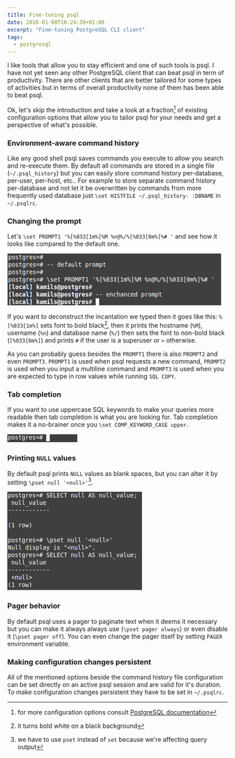 ```yaml
---
title: Fine-tuning psql
date: 2016-01-08T10:24:39+01:00
excerpt: "Fine-tuning PostgreSQL CLI client"
tags:
  - postgresql
---
```


I like tools that allow you to stay efficient and one of such tools is psql.
I have not yet seen any other PostgreSQL client that can beat psql in term of productivity.
There are other clients that are better tailored for some types of activities but in terms of overall productivity none of them has been able to beat psql.

Ok, let's skip the introduction and take a look at a fraction[^1] of existing configuration options that allow you to tailor psql for your needs and get a perspective of what's possible.

### Environment-aware command history

Like any good shell psql saves commands you execute to allow you search and re-execute them.
By default all commands are stored in a single file (`~/.psql_history`) but you can easily store command history per-database, per-user, per-host, etc..
For example to store separate command history per-database and not let it be overwritten by commands from more frequently used database just `\set HISTFILE ~/.psql_history- :DBNAME` in `~/.psqlrc`.

### Changing the prompt

Let's `\set PROMPT1 '%[%033[1m%]%M %n@%/%[%033[0m%]%# '` and see how it looks like compared to the default one.

![alt text](../images/posts/fine-tuning-psql/changing-the-prompt.png "changing the prompt")

If you want to deconstruct the incantation we typed then it goes like this:
`%[%033[1m%]` sets font to bold black[^2], then it prints the hostname (`%M`), username (`%n`) and database name (`%/`) then sets the font to non-bold black (`[%033[0m%]`) and prints `#` if the user is a superuser or `>` otherwise.

As you can probably guess besides the `PROMPT1` there is also `PROMPT2` and even `PROMPT3`.
`PROMPT1` is used when psql requests a new command, `PROMPT2` is used when you input a multiline command and `PROMPT3` is used when you are expected to type in row values while running `SQL COPY`.

### Tab completion

If you want to use uppercase SQL keywords to make your queries more readable then tab completion is what you are looking for.
Tab completion makes it a no-brainer once you `\set COMP_KEYWORD_CASE upper`.

![alt text](../images/posts/fine-tuning-psql/tab-completion.gif "tab completion")

### Printing `NULL` values

By default psql prints `NULL` values as blank spaces, but you can alter it by setting `\pset null '<null>'`[^3].

![alt text](../images/posts/fine-tuning-psql/printing-null-values.png "printing NULL values")

### Pager behavior

By default psql uses a pager to paginate text when it deems it necessary but you can make it always always use (`\pset pager always`) or even disable it (`\pset pager off`).
You can even change the pager itself by setting `PAGER` environment variable.

### Making configuration changes persistent

All of the mentioned options beside the command history file configuration can be set directly on an active psql session and are valid for it's duration.
To make configuration changes persistent they have to be set in `~/.psqlrc`.

[^1]: for more configuration options consult [PostgreSQL documentation](http://www.postgresql.org/docs/9.4/static/app-psql.html)
[^2]: it turns bold white on a black background
[^3]: we have to use `pset` instead of `set` because we're affecting query output

